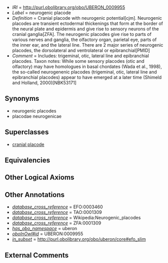  * *IRI* = http://purl.obolibrary.org/obo/UBERON_0009955
 * *Label* = neurogenic placode
 * *Definition* = Cranial placode with neurogenic potential[cjm]. Neurogenic placodes are transient ectodermal thickenings that form at the border of the neural plate and epidermis and give rise to sensory neurons of the cranial ganglia[ZFA]. The neurogenic placodes give rise to parts of various nerves and ganglia, the olfactory organ, parietal eye, parts of the inner ear, and the lateral line. There are 2 major series of neurogenic placodes, the dorsolateral and ventrolateral or epibranchial[PMID]
 * *Comment* = Includes: trigeminal, otic, lateral line and epibranchial placodes. Taxon notes: While some sensory placodes (otic and olfactory) may have homologues in basal chordates (Wada et al., 1998), the so-called neurogenenic placodes (trigeminal, otic, lateral line and epibranchial placodes) appear to have emerged at a later time (Shimeld and Holland, 2000)[NBK53171]

## Synonyms

 * neurogenic placodes
 * placodae neurogenicae

## Superclasses

 * [cranial placode](../../UBERON/46/UBERON_0002546.md)

## Equivalencies


## Other Logical Axioms


## Other Annotations

 * *[database_cross_reference](../../ef/oboInOwl#hasDbXref.md)* = EFO:0003460
 * *[database_cross_reference](../../ef/oboInOwl#hasDbXref.md)* = TAO:0001309
 * *[database_cross_reference](../../ef/oboInOwl#hasDbXref.md)* = Wikipedia:Neurogenic_placodes
 * *[database_cross_reference](../../ef/oboInOwl#hasDbXref.md)* = ZFA:0001309
 * *[has_obo_namespace](../../ce/oboInOwl#hasOBONamespace.md)* = uberon
 * *[oboInOwl#id](../../id/oboInOwl#id.md)* = UBERON:0009955
 * *[in_subset](../../et/oboInOwl#inSubset.md)* = http://purl.obolibrary.org/obo/uberon/core#efo_slim

## External Comments

